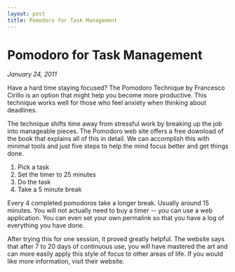 ```yaml
---
layout: post
title: Pomodoro for Task Management
---
```


# Pomodoro for Task Management

_January 24, 2011_

Have a hard time staying focused? The Pomodoro Technique by Francesco Cirillo is an option that might help you become more productive. This technique works well for those who feel anxiety when thinking about deadlines.

The technique shifts time away from stressful work by breaking up the job into manageable pieces. The Pomodoro web site offers a free download of the book that explains all of this in detail. We can accomplish this with minimal tools and just five steps to help the mind focus better and get things done.

1. Pick a task
2. Set the timer to 25 minutes
3. Do the task
4. Take a 5 minute break

Every 4 completed pomodoros take a longer break. Usually around 15 minutes. You will not actually need to buy a timer -- you can use a web application. You can even set your own permalink so that you have a log of everything you have done.

After trying this for one session, it proved greatly helpful. The website says that after 7 to 20 days of continuous use, you will have mastered the art and can more easily apply this style of focus to other areas of life. If you would like more information, visit their website.
